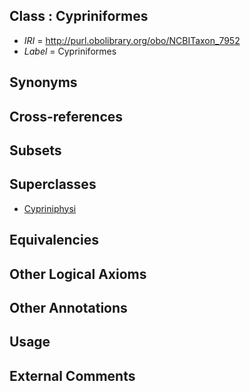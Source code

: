 
## Class : Cypriniformes

 * *IRI* = http://purl.obolibrary.org/obo/NCBITaxon_7952
 * *Label* = Cypriniformes

## Synonyms


## Cross-references


## Subsets


## Superclasses

 * [Cypriniphysi](../../NCBITaxon/27/NCBITaxon_186627.md)

## Equivalencies


## Other Logical Axioms


## Other Annotations


## Usage


## External Comments

